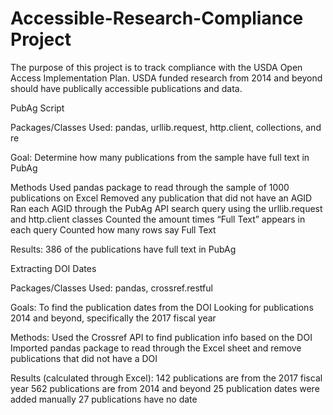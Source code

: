 # Accessible-Research-Compliance Project
The purpose of this project is to track compliance with the USDA Open Access Implementation Plan. USDA funded research from 2014 and beyond should have publically accessible publications and data. 

PubAg Script

Packages/Classes Used: pandas, urllib.request, http.client, collections, and re 

Goal:
  Determine how many publications from the sample have full text in PubAg

Methods
  Used pandas package to read through the sample of 1000 publications on Excel 
  Removed any publication that did not have an AGID
  Ran each AGID through the PubAg API search query using the urllib.request and http.client classes 
  Counted the amount times “Full Text” appears in each query 
  Counted how many rows say Full Text

Results: 
  386 of the publications have full text in PubAg


Extracting DOI Dates

Packages/Classes Used: pandas, crossref.restful 

Goals:
  To find the publication dates from the DOI 
  Looking for publications 2014 and beyond, specifically the 2017 fiscal year 


Methods: 
Used the Crossref API to find publication info based on the DOI 
Imported pandas package to read through the Excel sheet and remove publications that did not have a DOI 

Results (calculated through Excel):
142 publications are from the 2017 fiscal year
562 publications are from 2014 and beyond
25 publication dates were added manually 
27 publications have no date 
